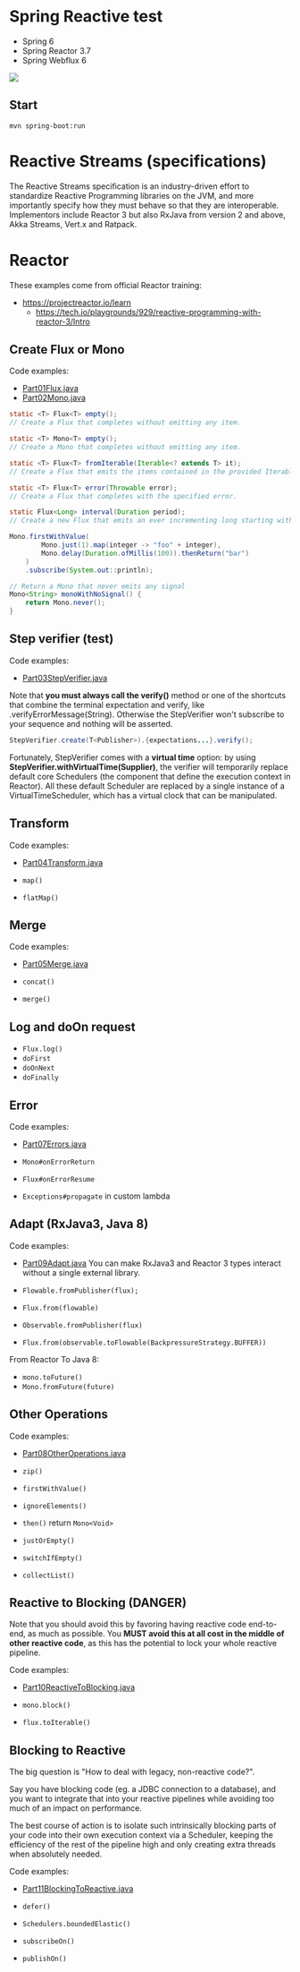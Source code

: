 # Spring Reactive test

* Spring 6
* Spring Reactor 3.7
* Spring Webflux 6

![](https://miro.medium.com/v2/resize:fit:592/1*OCnmZc6D1Oyr5cJUUDQgXg.png)

## Start

```shell
mvn spring-boot:run
```

# Reactive Streams (specifications)

The Reactive Streams specification is an industry-driven effort to standardize Reactive Programming libraries on the
JVM, and more importantly specify how they must behave so that they are interoperable. Implementors include Reactor 3
but also RxJava from version 2 and above, Akka Streams, Vert.x and Ratpack.

# Reactor

These examples come from official Reactor training:
* https://projectreactor.io/learn
  * https://tech.io/playgrounds/929/reactive-programming-with-reactor-3/Intro

## Create Flux or Mono

Code examples: 
* [Part01Flux.java](src/main/java/com/example/spring_reactive/createExamples/Part01Flux.java)
* [Part02Mono.java](src/main/java/com/example/spring_reactive/createExamples/Part02Mono.java)

```java
static <T> Flux<T> empty();
// Create a Flux that completes without emitting any item.

static <T> Mono<T> empty();
// Create a Mono that completes without emitting any item.
```

```java
static <T> Flux<T> fromIterable(Iterable<? extends T> it);
// Create a Flux that emits the items contained in the provided Iterable.
```

```java
static <T> Flux<T> error(Throwable error);
// Create a Flux that completes with the specified error.
```

```java
static Flux<Long> interval(Duration period);
// Create a new Flux that emits an ever incrementing long starting with 0 every period on the global timer.
```

```java
Mono.firstWithValue(
        Mono.just(1).map(integer -> "foo" + integer),
        Mono.delay(Duration.ofMillis(100)).thenReturn("bar")
    )
    .subscribe(System.out::println);
```

```java
// Return a Mono that never emits any signal
Mono<String> monoWithNoSignal() {
    return Mono.never();
}
```

## Step verifier (test)

Code examples:
* [Part03StepVerifier.java](src/test/java/com/example/spring_reactive/stepVerifier/Part03StepVerifier.java)

Note that **you must always call the verify()** method or one of the shortcuts that combine the terminal expectation and
verify, like .verifyErrorMessage(String). Otherwise the StepVerifier won't subscribe to your sequence and nothing will be asserted.

```java
StepVerifier.create(T<Publisher>).{expectations...}.verify();
```

Fortunately, StepVerifier comes with a **virtual time** option: by using **StepVerifier.withVirtualTime(Supplier<Publisher>)**, 
the verifier will temporarily replace default core Schedulers (the component that define the execution context in Reactor). 
All these default Scheduler are replaced by a single instance of a VirtualTimeScheduler, which has a virtual clock that 
can be manipulated.

## Transform

Code examples:
* [Part04Transform.java](src/main/java/com/example/spring_reactive/transform/Part04Transform.java)

* `map()`
* `flatMap()`

## Merge

Code examples:
* [Part05Merge.java](src/main/java/com/example/spring_reactive/merge/Part05Merge.java)

* `concat()`
* `merge()`

## Log and doOn request

* `Flux.log()`
* `doFirst`
* `doOnNext`
* `doFinally`

## Error 

Code examples:
* [Part07Errors.java](src/main/java/com/example/spring_reactive/error/Part07Errors.java)

* `Mono#onErrorReturn`
* `Flux#onErrorResume`
* `Exceptions#propagate` in custom lambda

## Adapt (RxJava3, Java 8)

Code examples:
* [Part09Adapt.java](src/main/java/com/example/spring_reactive/adapt/Part09Adapt.java)
You can make RxJava3 and Reactor 3 types interact without a single external library.

* `Flowable.fromPublisher(flux);`
* `Flux.from(flowable)`
* `Observable.fromPublisher(flux)`
* `Flux.from(observable.toFlowable(BackpressureStrategy.BUFFER))`

From Reactor To Java 8:
* `mono.toFuture()`
* `Mono.fromFuture(future)`

## Other Operations

Code examples:
* [Part08OtherOperations.java](src/main/java/com/example/spring_reactive/otheroperations/Part08OtherOperations.java)

* `zip()`
* `firstWithValue()`
* `ignoreElements()`
* `then()` return `Mono<Void>`
* `justOrEmpty()`
* `switchIfEmpty()`
* `collectList()`

## Reactive to Blocking (DANGER)

Note that you should avoid this by favoring having reactive code end-to-end, as much as possible. You **MUST avoid this at 
all cost in the middle of other reactive code**, as this has the potential to lock your whole reactive pipeline.

Code examples:
* [Part10ReactiveToBlocking.java](src/main/java/com/example/spring_reactive/reactivetoblocking/Part10ReactiveToBlocking.java)

* `mono.block()`
* `flux.toIterable()`

## Blocking to Reactive

The big question is "How to deal with legacy, non-reactive code?".

Say you have blocking code (eg. a JDBC connection to a database), and you want to integrate that into your reactive 
pipelines while avoiding too much of an impact on performance.

The best course of action is to isolate such intrinsically blocking parts of your code into their own execution context 
via a Scheduler, keeping the efficiency of the rest of the pipeline high and only creating extra threads when absolutely 
needed.

Code examples:
* [Part11BlockingToReactive.java](src/main/java/com/example/spring_reactive/blockingtoreactivity/Part11BlockingToReactive.java)

* `defer()`
* `Schedulers.boundedElastic()`
* `subscribeOn()`
* `publishOn()`

